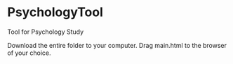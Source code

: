 # PsychologyTool
Tool for Psychology Study 


Download the entire folder to your computer. 
Drag main.html to the browser of your choice. 
